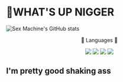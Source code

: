 # 🤑WHAT'S UP **NIGGER**

<!--
**02BBQ/02BBQ** is a ✨ _special_ ✨ repository because its `README.md` (this file) appears on your GitHub profile.

Here are some ideas to get you started:

- 🔭 I’m currently working on ...
- 🌱 I’m currently learning ...
- 👯 I’m looking to collaborate on ...
- 🤔 I’m looking for help with ...
- 💬 Ask me about ...
- 📫 How to reach me: ...
- 😄 Pronouns: ...
- ⚡ Fun fact: ...
-->
![Sex Machine's GitHub stats](https://github-readme-stats.vercel.app/api?username=02BBQ&show_icons=true&theme=synthwave)
<br>
<div align=center>
	<p>💫 Languages 💫</p>
</div>
<div align="center">
	<img src="https://img.shields.io/badge/Lua-2C2D72?style=flat&logo=Lua&logoColor=white" />
	<img src="https://img.shields.io/badge/Python-3776AB?style=flat&logo=Python&logoColor=white" />
    <img src="https://img.shields.io/badge/C Sharp-239120?style=flat&logo=C#&logoColor=white" />    
	<img src="https://img.shields.io/badge/C-A8B9CC?style=flat-square&logo=C&logoColor=white"/>
</div>

## I'm pretty good shaking ass
